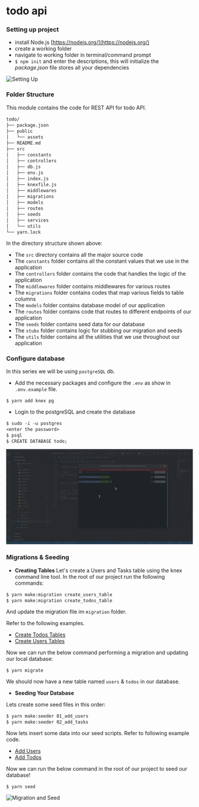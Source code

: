 # todo api 

### Setting up project
- install Node.js [https://nodejs.org/](https://nodejs.org/)
- create a working folder
- navigate to working folder in terminal/command prompt
- `$ npm init` and enter the descriptions, this will initialize the *package.json* file stores all your dependencies

![Setting Up](../screenshots/project_01.gif)

### Folder Structure
This module contains the code for REST API for todo API.

```
todo/
├── package.json
├── public
│   └── assets
├── README.md
├── src
│   ├── constants
│   ├── controllers
│   ├── db.js
│   ├── env.js
│   ├── index.js
│   ├── knexfile.js
│   ├── middlewares
│   ├── migrations
│   ├── models
│   ├── routes
│   ├── seeds
│   ├── services
│   └── utils
└── yarn.lock
```

In the directory structure shown above:

- The `src` directory contains all the major source code
- The `constants` folder contains all the constant values that we use in the application
- The `controllers` folder contains the code that handles the logic of the application
- The `middlewares` folder contains middlewares for various routes
- The `migrations` folder contains codes that map various fields to table columns
- The `models` folder contains database model of our application
- The `routes` folder contains code that routes to different endpoints of our application
- The `seeds` folder contains seed data for our database
- The `stubs` folder contains logic for stubbing our migration and seeds
- The `utils` folder contains all the utilities that we use throughout our application

### Configure database
In this series we will be using `postgreSQL` db. 

- Add the necessary packages and configure the `.env` as show in `.env.example` file.

```shell 
$ yarn add knex pg
```

- Login to the postgreSQL and create the database

```
$ sudo -i -u postgres
<enter the password>
$ psql 
$ CREATE DATABASE todo;
```

![Setting up the database](../screenshots/project_02.gif)

### Migrations & Seeding

- **Creating Tables**
Let's create a Users and Tasks table using the knex command line tool. In the root of our project run the following commands:

```shell
$ yarn make:migration create_users_table
$ yarn make:migration create_todos_table
```
And update the migration file im `migration` folder.  

Refer to the following examples.  
- [Create Todos Tables](./src/migrations/20210213193225_create_todo_table.js)
- [Create Users Tables](./src/migrations/20210213194241_create_user_table.js)

Now we can run the below command performing a migration and updating our local database:

```shell
$ yarn migrate
```

We should now have a new table named `users` & `todos` in our database.

- **Seeding Your Database**

Lets create some seed files in this order:

```shell
$ yarn make:seeder 01_add_users
$ yarn make:seeder 02_add_tasks
```

Now lets insert some data into our seed scripts. Refer to following example code.

- [Add Users](./src/seeds/01_add_users.js)
- [Add Todos](./src/seeds/02_add_todos.js)

Now we can run the below command in the root of our project to seed our database!

```shell
$ yarn seed
```

![Migration and Seed](../screenshots/project_03.gif)

